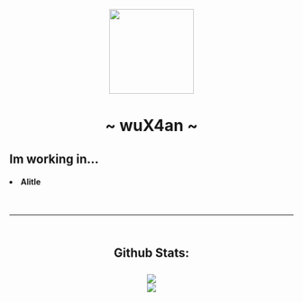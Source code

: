 <p align="center">
  <img src="https://avatars.githubusercontent.com/u/137217371?s=400&u=1d0e2bd54231426c348ce9fc4716b645f0d9a649&v=4" align="center" width="150px"  height="150x"/>
</p>

<h1>
  <p align="center">
    <b> ~ wuX4an ~ </b>
  </p>
</h1>


## **Im working in...**

<h4>
<li>Alitle</li>
</h4>

<br>

---

<h2>
  <p align="center">
    <br>
    <strong> Github Stats: </strong>
    <br>
    <br>
    <img src="https://github-readme-stats.vercel.app/api?username=wux4an&show_icons=true&theme=react">
    <br>
    <img src="https://github-readme-stats.vercel.app/api/top-langs/?username=wux4an&theme=react&layout=compact&hide=HTML">
  </p>
<h2>
